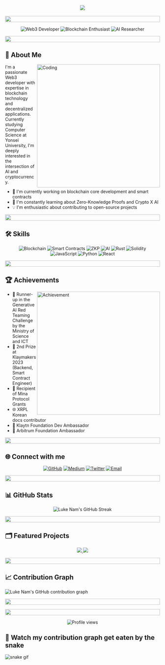 <h1 align="center">
  <img src="https://readme-typing-svg.herokuapp.com/?lines=Welcome!;I'm+Luke+Nam;Web3+Developer+Extraordinaire!;Blockchain+Enthusiast!;AI+Researcher!&center=true&size=30">
</h1>

<p align="center">
  <img src="https://i.imgur.com/dBaSKWF.gif" height="20" width="100%">
</p>

<div align="center">
  <img src="https://img.shields.io/badge/Web3-Developer-brightgreen?style=for-the-badge&logo=ethereum&logoColor=white" alt="Web3 Developer"/>
  <img src="https://img.shields.io/badge/Blockchain-Enthusiast-blue?style=for-the-badge&logo=bitcoin&logoColor=white" alt="Blockchain Enthusiast"/>
  <img src="https://img.shields.io/badge/AI-Researcher-red?style=for-the-badge&logo=tensorflow&logoColor=white" alt="AI Researcher"/>
</div>

<p align="center">
  <img src="https://i.imgur.com/dBaSKWF.gif" height="20" width="100%">
</p>

<h2> 🚀 About Me </h2>

<img align="right" alt="Coding" width="400" src="https://media.giphy.com/media/qgQUggAC3Pfv687qPC/giphy.gif">

I'm a passionate Web3 developer with expertise in blockchain technology and decentralized applications. Currently studying Computer Science at Yonsei University, I'm deeply interested in the intersection of AI and cryptocurrency.

- 🔭 I'm currently working on blockchain core development and smart contracts
- 🌱 I'm constantly learning about Zero-Knowledge Proofs and Crypto X AI
- 💡 I'm enthusiastic about contributing to open-source projects

<p align="center">
  <img src="https://i.imgur.com/dBaSKWF.gif" height="20" width="100%">
</p>

<h2> 🛠 Skills </h2>

<div align="center">

![Blockchain](https://img.shields.io/badge/Blockchain-121D33?style=for-the-badge&logo=blockchain-dot-com&logoColor=white)
![Smart Contracts](https://img.shields.io/badge/Smart_Contracts-3C3C3D?style=for-the-badge&logo=ethereum&logoColor=white)
![ZKP](https://img.shields.io/badge/Zero_Knowledge_Proofs-2C2C2C?style=for-the-badge&logo=zcash&logoColor=white)
![AI](https://img.shields.io/badge/AI_Engineering-FF6F00?style=for-the-badge&logo=tensorflow&logoColor=white)
![Rust](https://img.shields.io/badge/Rust-000000?style=for-the-badge&logo=rust&logoColor=white)
![Solidity](https://img.shields.io/badge/Solidity-363636?style=for-the-badge&logo=solidity&logoColor=white)
![JavaScript](https://img.shields.io/badge/JavaScript-F7DF1E?style=for-the-badge&logo=javascript&logoColor=black)
![Python](https://img.shields.io/badge/Python-3776AB?style=for-the-badge&logo=python&logoColor=white)
![React](https://img.shields.io/badge/React-20232A?style=for-the-badge&logo=react&logoColor=61DAFB)

</div>

<p align="center">
  <img src="https://i.imgur.com/dBaSKWF.gif" height="20" width="100%">
</p>

<h2> 🏆 Achievements </h2>

<img align="right" alt="Achievement" width="400" src="https://media.giphy.com/media/3oKIPEqDGUULpEU0aQ/giphy.gif">

- 🥈 Runner-up in the Generative AI Red Teaming Challenge by the Ministry of Science and ICT
- 🥈 2nd Prize at Klaymakers 2023 (Backend, Smart Contract Engineer)
- 🌟 Recipient of Mina Protocol Grants
- 🌐 XRPL Korean docs contributor
- 🚀 Klaytn Foundation Dev Ambassador
- 🌠 Arbitrum Foundation Ambassador

<p align="center">
  <img src="https://i.imgur.com/dBaSKWF.gif" height="20" width="100%">
</p>

<h2> 🌐 Connect with me </h2>

<div align="center">

[![GitHub](https://img.shields.io/badge/GitHub-100000?style=for-the-badge&logo=github&logoColor=white)](https://github.com/nam2ee)
[![Medium](https://img.shields.io/badge/Medium-12100E?style=for-the-badge&logo=medium&logoColor=white)](https://medium.com/@nam2ee)
[![Twitter](https://img.shields.io/badge/Twitter-1DA1F2?style=for-the-badge&logo=twitter&logoColor=white)](https://x.com/umega039593)
[![Email](https://img.shields.io/badge/Email-D14836?style=for-the-badge&logo=gmail&logoColor=white)](mailto:nyj5404@yonsei.ac.kr)

</div>

<p align="center">
  <img src="https://i.imgur.com/dBaSKWF.gif" height="20" width="100%">
</p>

<h2> 📊 GitHub Stats </h2>



<div align="center">
  <img src="https://github-readme-streak-stats.herokuapp.com/?user=nam2ee&theme=radical" alt="Luke Nam's GitHub Streak" />
</div>

<p align="center">
  <img src="https://i.imgur.com/dBaSKWF.gif" height="20" width="100%">
</p>

<h2> 🗂️ Featured Projects </h2>

<p align="center">
  <a href="https://github.com/nam2ee/awesome-project">
    <img src="https://github-readme-stats.vercel.app/api/pin/?username=nam2ee&repo=awesome-project&theme=radical" />
  </a>
  <a href="https://github.com/nam2ee/cool-dapp">
    <img src="https://github-readme-stats.vercel.app/api/pin/?username=nam2ee&repo=cool-dapp&theme=radical" />
  </a>
</p>

<p align="center">
  <img src="https://i.imgur.com/dBaSKWF.gif" height="20" width="100%">
</p>

<h2> 📈 Contribution Graph </h2>

![Luke Nam's GitHub contribution graph](https://github-readme-activity-graph.vercel.app/graph?username=nam2ee&theme=react-dark)

<p align="center">
  <img src="https://i.imgur.com/dBaSKWF.gif" height="20" width="100%">
</p>


<p align="center">
  <img src="https://i.imgur.com/dBaSKWF.gif" height="20" width="100%">
</p>

<div align="center">
  <img src="https://komarev.com/ghpvc/?username=nam2ee&style=flat-square&color=blue" alt="Profile views"/>
</div>

<h2> 🐍 Watch my contribution graph get eaten by the snake </h2>

![snake gif](https://github.com/nam2ee/nam2ee/blob/output/github-contribution-grid-snake.gif)

